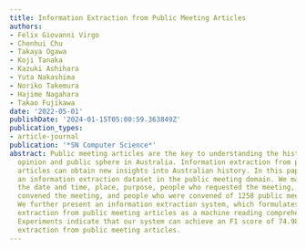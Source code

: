 ```yaml
---
title: Information Extraction from Public Meeting Articles
authors:
- Felix Giovanni Virgo
- Chenhui Chu
- Takaya Ogawa
- Koji Tanaka
- Kazuki Ashihara
- Yuta Nakashima
- Noriko Takemura
- Hajime Nagahara
- Takao Fujikawa
date: '2022-05-01'
publishDate: '2024-01-15T05:00:59.363849Z'
publication_types:
- article-journal
publication: '*SN Computer Science*'
abstract: Public meeting articles are the key to understanding the history of public
  opinion and public sphere in Australia. Information extraction from public meeting
  articles can obtain new insights into Australian history. In this paper, we create
  an information extraction dataset in the public meeting domain. We manually annotate
  the date and time, place, purpose, people who requested the meeting, people who
  convened the meeting, and people who were convened of 1258 public meeting articles.
  We further present an information extraction system, which formulates information
  extraction from public meeting articles as a machine reading comprehension task.
  Experiments indicate that our system can achieve an F1 score of 74.98% for information
  extraction from public meeting articles.
---
```

